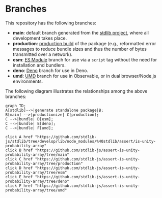 <!--

@license Apache-2.0

Copyright (c) 2022 The Stdlib Authors.

Licensed under the Apache License, Version 2.0 (the "License");
you may not use this file except in compliance with the License.
You may obtain a copy of the License at

    http://www.apache.org/licenses/LICENSE-2.0

Unless required by applicable law or agreed to in writing, software
distributed under the License is distributed on an "AS IS" BASIS,
WITHOUT WARRANTIES OR CONDITIONS OF ANY KIND, either express or implied.
See the License for the specific language governing permissions and
limitations under the License.

-->

# Branches

This repository has the following branches:

-   **main**: default branch generated from the [stdlib project][stdlib-url], where all development takes place.
-   **production**: [production build][production-url] of the package (e.g., reformatted error messages to reduce bundle sizes and thus the number of bytes transmitted over a network).
-   **esm**: [ES Module][esm-url] branch for use via a `script` tag without the need for installation and bundlers.
-   **deno**: [Deno][deno-url] branch for use in Deno.
-   **umd**: [UMD][umd-url] branch for use in Observable, or in dual browser/Node.js environments.

The following diagram illustrates the relationships among the above branches:

```mermaid
graph TD;
A[stdlib]-->|generate standalone package|B;
B[main] -->|productionize| C[production];
C -->|bundle| D[esm];
C -->|bundle| E[deno];
C -->|bundle| F[umd];

click A href "https://github.com/stdlib-js/stdlib/tree/develop/lib/node_modules/%40stdlib/assert/is-unity-probability-array"
click B href "https://github.com/stdlib-js/assert-is-unity-probability-array/tree/main"
click C href "https://github.com/stdlib-js/assert-is-unity-probability-array/tree/production"
click D href "https://github.com/stdlib-js/assert-is-unity-probability-array/tree/esm"
click E href "https://github.com/stdlib-js/assert-is-unity-probability-array/tree/deno"
click F href "https://github.com/stdlib-js/assert-is-unity-probability-array/tree/umd"
```

[stdlib-url]: https://github.com/stdlib-js/stdlib/tree/develop/lib/node_modules/%40stdlib/assert/is-unity-probability-array
[production-url]: https://github.com/stdlib-js/assert-is-unity-probability-array/tree/production
[deno-url]: https://github.com/stdlib-js/assert-is-unity-probability-array/tree/deno
[umd-url]: https://github.com/stdlib-js/assert-is-unity-probability-array/tree/umd
[esm-url]: https://github.com/stdlib-js/assert-is-unity-probability-array/tree/esm
